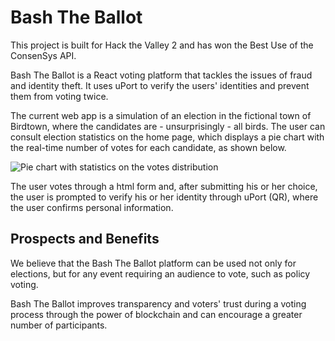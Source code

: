 # Bash The Ballot

This project is built for Hack the Valley 2 and has won the Best Use of the ConsenSys API.

Bash The Ballot is a React voting platform that tackles the issues of fraud and identity theft. It uses uPort to verify the users' identities and prevent them from voting twice.

The current web app is a simulation of an election in the fictional town of Birdtown, where the candidates are - unsurprisingly - all birds. The user can consult election statistics on the home page, which displays a pie chart with the real-time number of votes for each candidate, as shown below.

![Pie chart with statistics on the votes distribution](https://raw.github.com/amyhxqin/Bash_The_Ballot/master/screenshot1.png)

The user votes through a html form and, after submitting his or her choice, the user is prompted to verify his or her identity through uPort (QR), where the user confirms personal information.

## Prospects and Benefits

We believe that the Bash The Ballot platform can be used not only for elections, but for any event requiring an audience to vote, such as policy voting.

Bash The Ballot improves transparency and voters' trust during a voting process through the power of blockchain and can encourage a greater number of participants. 